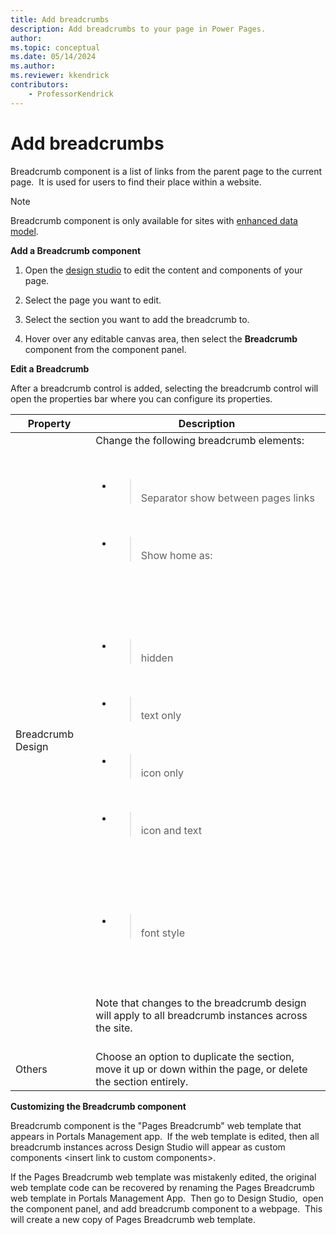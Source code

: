 ```yaml
---
title: Add breadcrumbs
description: Add breadcrumbs to your page in Power Pages.
author: 
ms.topic: conceptual
ms.date: 05/14/2024
ms.author: 
ms.reviewer: kkendrick
contributors:
    - ProfessorKendrick
---
```


# Add breadcrumbs

Breadcrumb component is a list of links from the parent page to the current page.  It is used for users to find their place within a website. 

> [!NOTE]
> Breadcrumb component is only available for sites with [enhanced data model](../admin/enhanced-data-model.md).

**Add a Breadcrumb component** 

1. Open the [design studio](use-design-studio.md) to edit the content and components of your page.

1. Select the page you want to edit.

1. Select the section you want to add the breadcrumb to.

1. Hover over any editable canvas area, then select the **Breadcrumb** component from the component panel.

**Edit a Breadcrumb** 

After a breadcrumb control is added, selecting the breadcrumb control will open the properties bar where you can configure its properties. 

| **Property**  | **Description**  |
|-------------------------|-------------------------|
| Breadcrumb Design  | Change the following breadcrumb elements: </br><ul></br><li><blockquote></br>Separator show between pages links </br></blockquote></li></br><li><blockquote></br>Show home as: </br></blockquote></li></br></ul></br><ul></br><li><blockquote></br>hidden </br></blockquote></li></br><li><blockquote></br>text only </br></blockquote></li></br><li><blockquote></br>icon only </br></blockquote></li></br><li><blockquote></br>icon and text </br></blockquote></li></br></ul></br><ul></br><li><blockquote></br>font style </br></blockquote></li></br></ul></br> </br>Note that changes to the breadcrumb design will apply to all breadcrumb instances across the site. </br>  |
| Others  | Choose an option to duplicate the section, move it up or down within the page, or delete the section entirely.  |

**Customizing the Breadcrumb component** 

Breadcrumb component is the "Pages Breadcrumb" web template that appears in Portals Management app.  If the web template is edited, then all breadcrumb instances across Design Studio will appear as custom components &lt;insert link to custom components&gt;. 

If the Pages Breadcrumb web template was mistakenly edited, the original web template code can be recovered by renaming the Pages Breadcrumb web template in Portals Management App.  Then go to Design Studio,  open the component panel, and add breadcrumb component to a webpage.  This will create a new copy of Pages Breadcrumb web template. 
